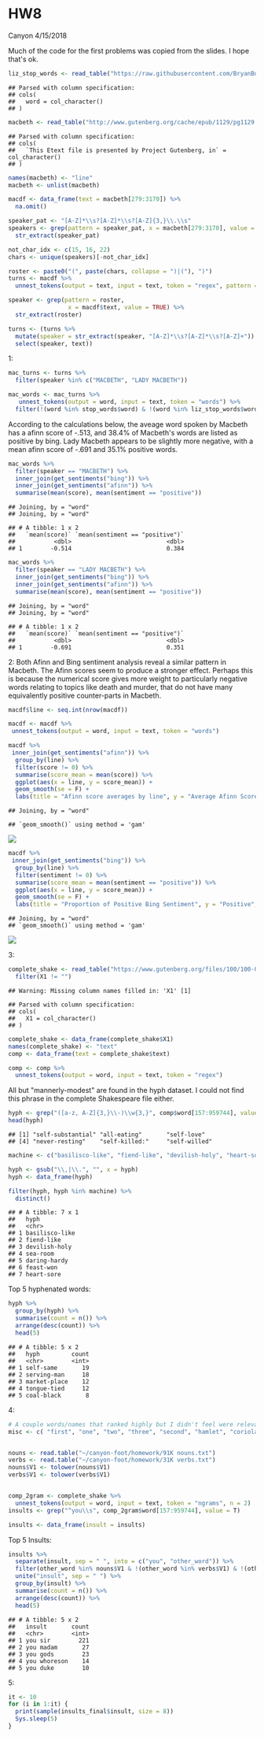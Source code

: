 HW8
================
Canyon
4/15/2018

Much of the code for the first problems was copied from the slides. I hope that's ok.

``` r
liz_stop_words <- read_table("https://raw.githubusercontent.com/BryanBumgardner/gutenburg_nlp/master/stopwords_elizabethan", col_names = "word") 
```

    ## Parsed with column specification:
    ## cols(
    ##   word = col_character()
    ## )

``` r
macbeth <- read_table("http://www.gutenberg.org/cache/epub/1129/pg1129.txt") 
```

    ## Parsed with column specification:
    ## cols(
    ##   `This Etext file is presented by Project Gutenberg, in` = col_character()
    ## )

``` r
names(macbeth) <- "line"
macbeth <- unlist(macbeth)

macdf <- data_frame(text = macbeth[279:3170]) %>%
  na.omit()
```

``` r
speaker_pat <- "[A-Z]*\\s?[A-Z]*\\s?[A-Z]{3,}\\.\\s"
speakers <- grep(pattern = speaker_pat, x = macbeth[279:3170], value = TRUE) %>%
  str_extract(speaker_pat)
```

``` r
not_char_idx <- c(15, 16, 22)
chars <- unique(speakers)[-not_char_idx]
```

``` r
roster <- paste0("(", paste(chars, collapse = ")|("), ")")
turns <- macdf %>%
  unnest_tokens(output = text, input = text, token = "regex", pattern = roster)

speaker <- grep(pattern = roster,
                 x = macdf$text, value = TRUE) %>%
  str_extract(roster)
```

``` r
turns <- (turns %>%
  mutate(speaker = str_extract(speaker, "[A-Z]*\\s?[A-Z]*\\s?[A-Z]+")) %>%
  select(speaker, text))
```

1:

``` r
mac_turns <- turns %>%
  filter(speaker %in% c("MACBETH", "LADY MACBETH"))

mac_words <- mac_turns %>% 
   unnest_tokens(output = word, input = text, token = "words") %>%
  filter(!(word %in% stop_words$word) & !(word %in% liz_stop_words$word))
```

According to the calculations below, the aveage word spoken by Macbeth has a afinn score of -.513, and 38.4% of Macbeth's words are listed as positive by bing. Lady Macbeth appears to be slightly more negative, with a mean afinn score of -.691 and 35.1% positive words.

``` r
mac_words %>%
  filter(speaker == "MACBETH") %>%
  inner_join(get_sentiments("bing")) %>%
  inner_join(get_sentiments("afinn")) %>%
  summarise(mean(score), mean(sentiment == "positive"))
```

    ## Joining, by = "word"
    ## Joining, by = "word"

    ## # A tibble: 1 x 2
    ##   `mean(score)` `mean(sentiment == "positive")`
    ##           <dbl>                           <dbl>
    ## 1        -0.514                           0.384

``` r
mac_words %>%
  filter(speaker == "LADY MACBETH") %>%
  inner_join(get_sentiments("bing")) %>%
  inner_join(get_sentiments("afinn")) %>%
  summarise(mean(score), mean(sentiment == "positive"))
```

    ## Joining, by = "word"
    ## Joining, by = "word"

    ## # A tibble: 1 x 2
    ##   `mean(score)` `mean(sentiment == "positive")`
    ##           <dbl>                           <dbl>
    ## 1        -0.691                           0.351

2: Both Afinn and Bing sentiment analysis reveal a similar pattern in Macbeth. The Afinn scores seem to produce a stronger effect. Perhaps this is because the numerical score gives more weight to particularly negative words relating to topics like death and murder, that do not have many equivalently positive counter-parts in Macbeth.

``` r
macdf$line <- seq.int(nrow(macdf))

macdf <- macdf %>% 
 unnest_tokens(output = word, input = text, token = "words")

macdf %>% 
 inner_join(get_sentiments("afinn")) %>%
  group_by(line) %>%
  filter(score != 0) %>%
  summarise(score_mean = mean(score)) %>%
  ggplot(aes(x = line, y = score_mean)) +
  geom_smooth(se = F) +
  labs(title = "Afinn score averages by line", y = "Average Afinn Score", x = "Line")
```

    ## Joining, by = "word"

    ## `geom_smooth()` using method = 'gam'

![](HW8_files/figure-markdown_github/unnamed-chunk-8-1.png)

``` r
macdf %>% 
 inner_join(get_sentiments("bing")) %>%
  group_by(line) %>%
  filter(sentiment != 0) %>%
  summarise(score_mean = mean(sentiment == "positive")) %>%
  ggplot(aes(x = line, y = score_mean)) +
  geom_smooth(se = F) +
  labs(title = "Proportion of Positive Bing Sentiment", y = "Positive", x = "Line")
```

    ## Joining, by = "word"
    ## `geom_smooth()` using method = 'gam'

![](HW8_files/figure-markdown_github/unnamed-chunk-8-2.png)

3:

``` r
complete_shake <- read_table("https://www.gutenberg.org/files/100/100-0.txt") %>%
  filter(X1 != "") 
```

    ## Warning: Missing column names filled in: 'X1' [1]

    ## Parsed with column specification:
    ## cols(
    ##   X1 = col_character()
    ## )

``` r
complete_shake <- data_frame(complete_shake$X1)
names(complete_shake) <- "text"
comp <- data_frame(text = complete_shake$text)
```

``` r
comp <- comp %>%
  unnest_tokens(output = word, input = text, token = "regex")
```

All but "mannerly-modest" are found in the hyph dataset. I could not find this phrase in the complete Shakespeare file either.

``` r
hyph <- grep("([a-z, A-Z]{3,}\\-)\\w{3,}", comp$word[157:959744], value = T)
head(hyph)
```

    ## [1] "self-substantial" "all-eating"       "self-love"       
    ## [4] "never-resting"    "self-killed:"     "self-willed"

``` r
machine <- c("basilisco-like", "fiend-like", "devilish-holy", "heart-sore", "sea-room", "feast-won", "mannerly-modest", "daring-hardy")

hyph <- gsub("\\,|\\.", "", x = hyph)
hyph <- data_frame(hyph)

filter(hyph, hyph %in% machine) %>%
  distinct()
```

    ## # A tibble: 7 x 1
    ##   hyph          
    ##   <chr>         
    ## 1 basilisco-like
    ## 2 fiend-like    
    ## 3 devilish-holy 
    ## 4 sea-room      
    ## 5 daring-hardy  
    ## 6 feast-won     
    ## 7 heart-sore

Top 5 hyphenated words:

``` r
hyph %>% 
  group_by(hyph) %>%
  summarise(count = n()) %>% 
  arrange(desc(count)) %>%
  head(5)
```

    ## # A tibble: 5 x 2
    ##   hyph         count
    ##   <chr>        <int>
    ## 1 self-same       19
    ## 2 serving-man     18
    ## 3 market-place    12
    ## 4 tongue-tied     12
    ## 5 coal-black       8

4:

``` r
# A couple words/names that ranked highly but I didn't feel were relevant
misc <- c( "first", "one", "two", "three", "second", "hamlet", "coriolanus", "brutus", "desdemona", "mercy", "good", "falstaff")


nouns <- read.table("~/canyon-foot/homework/91K nouns.txt")
verbs <- read.table("~/canyon-foot/homework/31K verbs.txt")
nouns$V1 <- tolower(nouns$V1)
verbs$V1 <- tolower(verbs$V1)


comp_2gram <- complete_shake %>%
  unnest_tokens(output = word, input = text, token = "ngrams", n = 2)
insults <- grep("^you\\s", comp_2gram$word[157:959744], value = T)

insults <- data_frame(insult = insults)
```

Top 5 Insults:

``` r
insults %>% 
  separate(insult, sep = " ", into = c("you", "other_word")) %>%
  filter(other_word %in% nouns$V1 & !(other_word %in% verbs$V1) & !(other_word %in% liz_stop_words$word) & !(other_word %in% misc)) %>%
  unite("insult", sep = " ") %>%
  group_by(insult) %>%
  summarise(count = n()) %>%
  arrange(desc(count)) %>%
  head(5)
```

    ## # A tibble: 5 x 2
    ##   insult       count
    ##   <chr>        <int>
    ## 1 you sir        221
    ## 2 you madam       27
    ## 3 you gods        23
    ## 4 you whoreson    14
    ## 5 you duke        10

5:

``` r
it <- 10
for (i in 1:it) {
  print(sample(insults_final$insult, size = 8))
  Sys.sleep(5)
}
```
